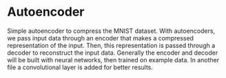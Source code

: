 # Autoencoder

Simple autoencoder to compress the MNIST dataset. With autoencoders, we pass input data through an encoder that makes a compressed representation of the input. Then, this representation is passed through a decoder to reconstruct the input data. Generally the encoder and decoder will be built with neural networks, then trained on example data. In another file a convolutional layer is added for better results.
